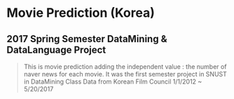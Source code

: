 # Movie Prediction (Korea)
## 2017 Spring Semester DataMining & DataLanguage Project 
> This is movie prediction adding the independent value : the number of naver news for each movie.
> It was the first semester project in SNUST in DataMining Class
> Data from Korean Film Council 1/1/2012 ~ 5/20/2017
